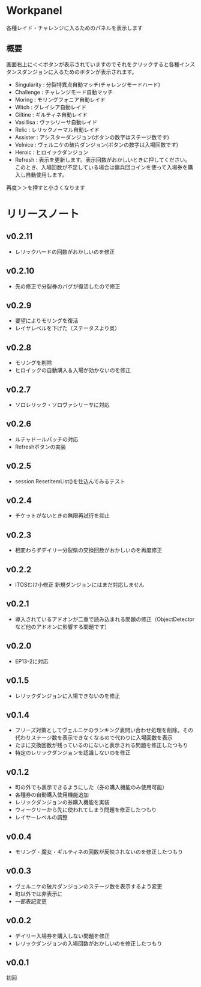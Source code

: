 # Workpanel
各種レイド・チャレンジに入るためのパネルを表示します
## 概要
画面右上に＜＜ボタンが表示されていますのでそれをクリックすると各種インスタンスダンジョンに入るためのボタンが表示されます。
- Singularity : 分裂特異点自動マッチ(チャレンジモードハード)
- Challenge : チャレンジモード自動マッチ
- Moring : モリングフォニア自動レイド
- Witch : グレイシア自動レイド
- Giltine : ギルティネ自動レイド
- Vasillisa : ヴァシリーサ自動レイド
- Relic : レリックノーマル自動レイド
- Assister : アシスターダンジョン(ボタンの数字はステージ数です)
- Velnice : ヴェルニケの破片ダンジョン(ボタンの数字は入場回数です)
- Heroic : ヒロイックダンジョン
- Refresh : 表示を更新します。表示回数がおかしいときに押してください。
このとき、入場回数が不足している場合は傭兵団コインを使って入場券を購入し自動使用します。


再度＞＞を押すと小さくなります
# リリースノート
## v0.2.11
* レリックハードの回数がおかしいのを修正
## v0.2.10
* 先の修正で分裂券のバグが復活したので修正
## v0.2.9
* 要望によりモリングを復活
* レイヤレベルを下げた（ステータスより奥）
## v0.2.8
* モリングを削除
* ヒロイックの自動購入＆入場が効かないのを修正
## v0.2.7
* ソロレリック・ソロヴァシリーサに対応
## v0.2.6
* ルチャドールパッチの対応
* Refreshボタンの実装
## v0.2.5
* session.ResetItemList()を仕込んでみるテスト
## v0.2.4
* チケットがないときの無限再試行を抑止
## v0.2.3
* 相変わらずデイリー分裂県の交換回数がおかしいのを再度修正
## v0.2.2
* ITOSむけ小修正 新規ダンジョンにはまだ対応しません
## v0.2.1
* 導入されているアドオンが二重で読み込まれる問題の修正（ObjectDetectorなど他のアドオンに影響する問題です）
## v0.2.0
* EP13-2に対応
## v0.1.5
* レリックダンジョンに入場できないのを修正
## v0.1.4
* フリーズ対策としてヴェルニケのランキング表問い合わせ処理を削除。その代わりステージ数を表示できなくなるので代わりに入場回数を表示
* たまに交換回数が残っているのにないと表示される問題を修正したつもり
* 特定のレリックダンジョンを認識しないのを修正
## v0.1.2
* 町の外でも表示できるようにした（券の購入機能のみ使用可能）
* 各種券の自動購入使用機能追加
* レリックダンジョンの券購入機能を実装
* ウィークリーから先に使われてしまう問題を修正したつもり
* レイヤーレベルの調整
## v0.0.4
* モリング・魔女・ギルティネの回数が反映されないのを修正したつもり
## v0.0.3
* ヴェルニケの破片ダンジョンのステージ数を表示するよう変更
* 町以外では非表示に
* 一部表記変更
## v0.0.2
* デイリー入場券を購入しない問題を修正
* レリックダンジョンの入場回数がおかしいのを修正したつもり
## v0.0.1
初回
